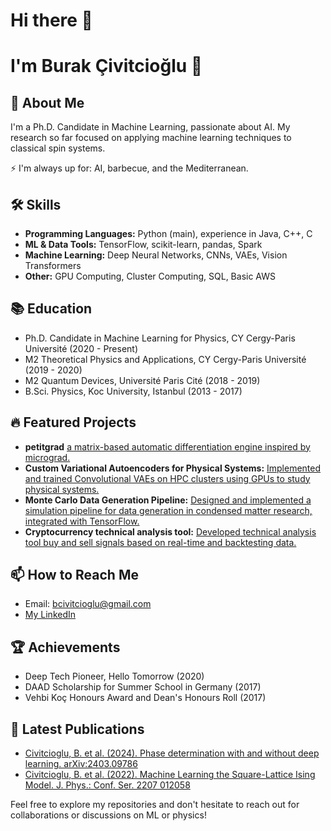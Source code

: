 # Hi there 👋

# I'm Burak Çivitcioğlu 👋

## 🚀 About Me
I'm a Ph.D. Candidate in Machine Learning, passionate about AI. My research so far focused on applying machine learning techniques to classical spin systems. 

⚡ I'm always up for: AI, barbecue, and the Mediterranean. 

## 🛠 Skills
- **Programming Languages:** Python (main), experience in Java, C++, C
- **ML & Data Tools:** TensorFlow, scikit-learn, pandas, Spark
- **Machine Learning:** Deep Neural Networks, CNNs, VAEs, Vision Transformers
- **Other:** GPU Computing, Cluster Computing, SQL, Basic AWS

## 📚 Education
- Ph.D. Candidate in Machine Learning for Physics, CY Cergy-Paris Université (2020 - Present)
- M2 Theoretical Physics and Applications, CY Cergy-Paris Université (2019 - 2020)
- M2 Quantum Devices, Université Paris Cité (2018 - 2019)
- B.Sci. Physics, Koc University, Istanbul (2013 - 2017)

## 🔥 Featured Projects
- **petitgrad** [a matrix-based automatic differentiation engine inspired by micrograd.](https://pypi.org/project/petitgrad/)
- **Custom Variational Autoencoders for Physical Systems:** [Implemented and trained Convolutional VAEs on HPC clusters using GPUs to study physical systems.](https://arxiv.org/abs/2403.09786v1)
- **Monte Carlo Data Generation Pipeline:** [Designed and implemented a simulation pipeline for data generation in condensed matter research, integrated with TensorFlow.](https://pypi.org/project/mcising/)
- **Cryptocurrency technical analysis tool:** [Developed technical analysis tool buy and sell signals based on real-time and backtesting data.](https://pypi.org/project/microcrypta/)

## 📫 How to Reach Me
- Email: bcivitcioglu@gmail.com
- [My LinkedIn](https://www.linkedin.com/in/burakcivitcioglu/)

## 🏆 Achievements
- Deep Tech Pioneer, Hello Tomorrow (2020)
- DAAD Scholarship for Summer School in Germany (2017)
- Vehbi Koç Honours Award and Dean's Honours Roll (2017)

## 📝 Latest Publications
- [Civitcioglu, B. et al. (2024). Phase determination with and without deep learning. arXiv:2403.09786](https://arxiv.org/abs/2403.09786v1)
- [Civitcioglu, B. et al. (2022). Machine Learning the Square-Lattice Ising Model. J. Phys.: Conf. Ser. 2207 012058](https://iopscience.iop.org/article/10.1088/1742-6596/2207/1/012058)

Feel free to explore my repositories and don't hesitate to reach out for collaborations or discussions on ML or physics!
